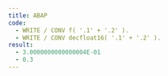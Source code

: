 ```yaml
---
title: ABAP
code:
  - WRITE / CONV f( '.1' + '.2' ).
  - WRITE / CONV decfloat16( '.1' + '.2' ).
result:
  - 3.0000000000000004E-01  
  - 0.3
---
```

